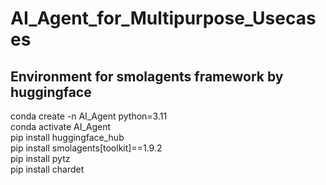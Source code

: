 # AI_Agent_for_Multipurpose_Usecases
## Environment for smolagents framework by huggingface
conda create -n AI_Agent python=3.11</br>
conda activate AI_Agent</br>
pip install huggingface_hub</br>
pip install smolagents[toolkit]==1.9.2</br>
pip install pytz</br>
pip install chardet</br>